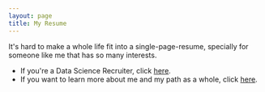 ```yaml
---
layout: page
title: My Resume
---
```


<meta name="description" content="Viviana Márquez | Resume">
<meta name="keywords" content="Viviana Márquez Data Scientist Miami FL Mathematics Combinatorics">

It's hard to make a whole life fit into a single-page-resume, specially for someone like me that has so many interests. 

- If you're a Data Science Recruiter, click <a href="https://drive.google.com/file/d/1QgwBhK_-UvXeh6Eh6zUdyWZLMGvwo-Ip/view?usp=sharing" target="_blank">here</a>.
- If you want to learn more about me and my path as a whole, click <a href="https://drive.google.com/file/d/1G-rjH2BUk87h9XCPsDtr4RCxtrYmOF0S/view?usp=sharing" target="_blank">here</a>. 
